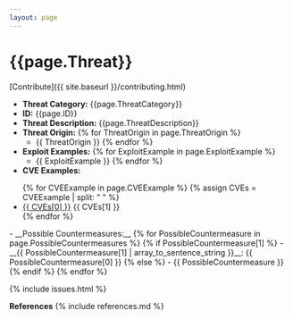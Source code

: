 ```yaml
---
layout: page
---
```



# {{page.Threat}}
[Contribute]({{ site.baseurl }}/contributing.html)

- __Threat Category:__ {{page.ThreatCategory}}
- __ID:__ {{page.ID}}
- __Threat Description:__ {{page.ThreatDescription}}
- __Threat Origin:__
{% for ThreatOrigin in page.ThreatOrigin %}
    - {{ ThreatOrigin }}
{% endfor %}
- __Exploit Examples:__
{% for ExploitExample in page.ExploitExample %}
    - {{ ExploitExample }}
{% endfor %}
- __CVE Examples:__
<ul class="cve-examples">
{% for CVEExample in page.CVEExample %}
	{% assign CVEs = CVEExample | split: " " %}
    <li><a href="https://cve.mitre.org/cgi-bin/cvename.cgi?name={{ CVEs[0] }}">{{ CVEs[0] }}</a> {{ CVEs[1] }}</li>
{% endfor %}
</ul>
- __Possible Countermeasures:__
{% for PossibleCountermeasure in page.PossibleCountermeasures %}
    {% if PossibleCountermeasure[1] %}
    - __{{ PossibleCountermeasure[1] | array_to_sentence_string }}__: {{ PossibleCountermeasure[0] }}
    {% else %}
    - {{ PossibleCountermeasure }}
    {% endif %}
{% endfor %}


{% include issues.html %}


__References__
{% include references.md %}
